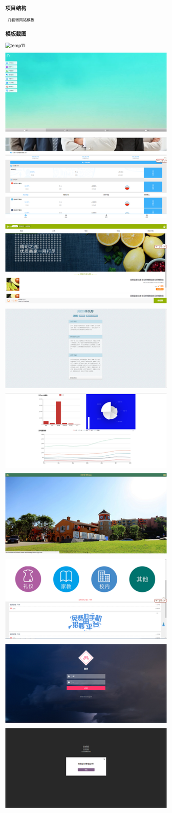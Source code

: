 ### 项目结构
```web
 几套微网站模板
```

### 模板截图

 ![temp11](/doc/pic1.png "temp11")
 
 
 ![min-web](/doc/min-web.png "min-web")
 
 
 ![xinfu-mobile-phone](/doc/xinfu-mobile-phone.png "xinfu-mobile-phone")
 
 
 ![shop2](/doc/shop2.png "shop2")
 
 
 ![css3-accordion](/doc/css3-accordion.png "css3-accordion")
 
 
 ![echartsdemo](/doc/echartsdemo.png "echartsdemo")


 ![demo](/doc/demo.png "demo")
 
 
 ![xy](/doc/xy.png "xy")
 
 ![html5login](/doc/html5login.png "html5login")
 
 ![simpleAlert](/doc/simpleAlert.png "simpleAlert")